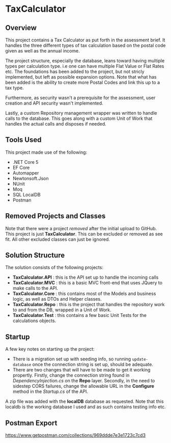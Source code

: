 # TaxCalculator
## Overview
This project contains a Tax Calculator as put forth in the assessment brief. It handles the three different types of tax calculation based on the postal code given as well as the
annual income.

The project structure, especially the database, leans toward having multiple types per calculation type. i.e one can have multiple Flat Value or Flat Rates etc.
The foundations has been added to the project, but not stricly implemented, but left as possible expansion options. Note that what has been added is the ability to create
more Postal Codes and link this up to a tax type. 

Furthermore, as security wasn't a prerequisite for the assessment, user creation and API security wasn't implemented. 

Lastly, a custom Repository management wrapper was written to handle calls to the database. This goes along with a custom Unit of Work that handles the actual calls and disposes
if needed.

## Tools Used
This project made use of the following:
- .NET Core 5
- EF Core
- Automapper
- Newtonsoft.Json
- NUnit
- Moq
- SQL LocalDB
- Postman

## Removed Projects and Classes
Note that there were a project *removed* after the initial upload to GitHub. This project is just **TaxCalculator**. This can be excluded or removed as see fit. All other excluded classes can just be ignored.

## Solution Structure
The solution consists of the following projects:
- **TaxCalculator.API** : this is the API set up to handle the incoming calls
- **TaxCalculator.MVC** : this is a basic MVC front-end that uses JQuery to make calls to the API.
- **TaxCalculator.Core** : this contains most of the Models and business logic, as well as DTOs and Helper classes.
- **TaxCalculator.Repo** : this is the project that handles the repository work to and from the DB, wrapped in a Unit of Work.
- **TaxCalculator.Test** : this contains a few basic Unit Tests for the calculations objects.

## Startup
A few key notes on starting up the project:
- There is a migration set up with seeding info, so running `update-database` once the connection string is set up, should be adequate.
- There are two changes that will have to be made to get it working propertly. Firstly, change the connection string found in *DependencyInjection.cs* on the **Repo** layer.
Secondly, in the need to sidestep CORS failures, change the allowable URL in the **Configure** method in the *Startup.cs* of the API.

A zip file was added with the **localDB** database as requested. Note that this localdb is the working database I used and as such contains testing info etc.

## Postman Export

https://www.getpostman.com/collections/969ddde7e3e1723c7cd3



